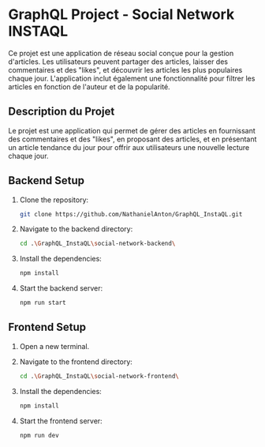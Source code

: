 # GraphQL Project - Social Network INSTAQL

Ce projet est une application de réseau social conçue pour la gestion d'articles. Les utilisateurs peuvent partager des articles, laisser des commentaires et des "likes", et découvrir les articles les plus populaires chaque jour. L'application inclut également une fonctionnalité pour filtrer les articles en fonction de l'auteur et de la popularité.

## Description du Projet
Le projet est une application qui permet de gérer des articles en fournissant des commentaires et des "likes", en proposant des articles, et en présentant un article tendance du jour pour offrir aux utilisateurs une nouvelle lecture chaque jour.

## Backend Setup

1. Clone the repository:
   ```sh
   git clone https://github.com/NathanielAnton/GraphQL_InstaQL.git
   ```

2. Navigate to the backend directory:
   ```sh
   cd .\GraphQL_InstaQL\social-network-backend\
   ```

3. Install the dependencies:
   ```sh
   npm install
   ```

4. Start the backend server:
   ```sh
   npm run start
   ```

## Frontend Setup

1. Open a new terminal.

2. Navigate to the frontend directory:
   ```sh
   cd .\GraphQL_InstaQL\social-network-frontend\
   ```

3. Install the dependencies:
   ```sh
   npm install
   ```

4. Start the frontend server:
   ```sh
   npm run dev
   ```
